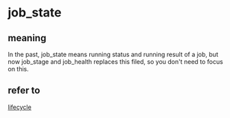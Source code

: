 # job_state
## meaning
In the past, job_state means running status and running result of a job,
but now job_stage and job_health replaces this filed, so you don't need to focus on this.

## refer to
[lifecycle](https://gitee.com/openeuler/compass-ci/doc/development/lifecycle.md) 
